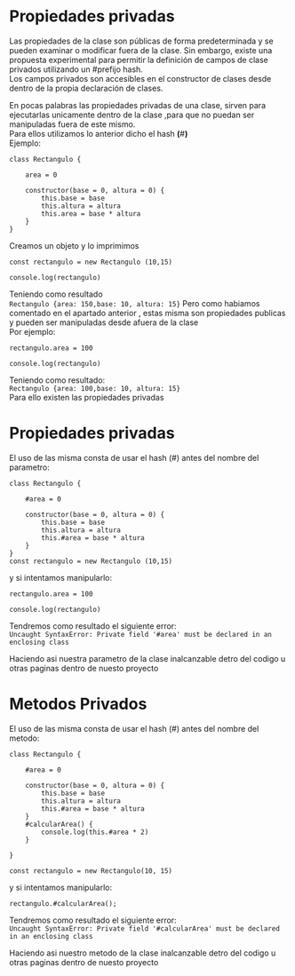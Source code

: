 # Propiedades privadas

Las propiedades de la clase son públicas de forma predeterminada y se pueden examinar o modificar fuera de la clase. Sin embargo, existe una propuesta experimental para permitir la definición de campos de clase privados utilizando un #prefijo hash.  
Los campos privados son accesibles en el constructor de clases desde dentro de la propia declaración de clases.

En pocas palabras las propiedades privadas de una clase, sirven para ejecutarlas unicamente dentro de la clase ,para que no puedan ser manipuladas fuera de este mismo.  
Para ellos utilizamos lo anterior dicho el hash **(**#**)**  
Ejemplo:

```
class Rectangulo {

    area = 0

    constructor(base = 0, altura = 0) {
        this.base = base
        this.altura = altura
        this.area = base * altura
    }
}
```

Creamos un objeto y lo imprimimos

```
const rectangulo = new Rectangulo (10,15)

console.log(rectangulo)
```

Teniendo como resultado  
`Rectangulo {area: 150,base: 10, altura: 15}`
Pero como habiamos comentado en el apartado anterior , estas misma son propiedades publicas y pueden ser manipuladas desde afuera de la clase  
Por ejemplo:

```
rectangulo.area = 100

console.log(rectangulo)
```

Teniendo como resultado:  
`Rectangulo {area: 100,base: 10, altura: 15}`  
Para ello existen las propiedades privadas

# Propiedades privadas

El uso de las misma consta de usar el hash (#) antes del nombre del parametro:

```
class Rectangulo {

    #area = 0

    constructor(base = 0, altura = 0) {
        this.base = base
        this.altura = altura
        this.#area = base * altura
    }
}
const rectangulo = new Rectangulo (10,15)
```

y si intentamos manipularlo:

```
rectangulo.area = 100

console.log(rectangulo)
```

Tendremos como resultado el siguiente error:  
`Uncaught SyntaxError: Private field '#area' must be declared in an enclosing class`

Haciendo asi nuestra parametro de la clase inalcanzable detro del codigo u otras paginas dentro de nuesto proyecto

# Metodos Privados

El uso de las misma consta de usar el hash (#) antes del nombre del metodo:

```
class Rectangulo {

    #area = 0

    constructor(base = 0, altura = 0) {
        this.base = base
        this.altura = altura
        this.#area = base * altura
    }
    #calcularArea() {
        console.log(this.#area * 2)
    }

}

const rectangulo = new Rectangulo(10, 15)

```

y si intentamos manipularlo:

```
rectangulo.#calcularArea();
```

Tendremos como resultado el siguiente error:  
`Uncaught SyntaxError: Private field '#calcularArea' must be declared in an enclosing class`

Haciendo asi nuestro metodo de la clase inalcanzable detro del codigo u otras paginas dentro de nuesto proyecto

